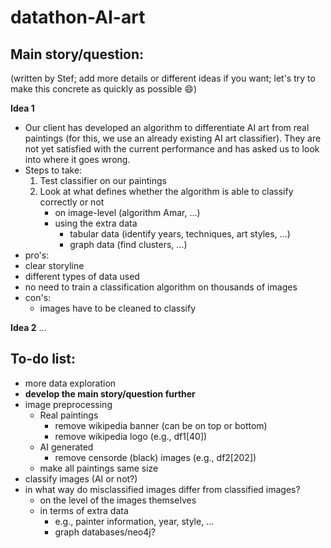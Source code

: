 # datathon-AI-art

## Main story/question:

(written by Stef; add more details or different ideas if you want; let's try to make this concrete as quickly as possible :smile:)

**Idea 1**
- Our client has developed an algorithm to differentiate AI art from real paintings (for this, we use an already existing AI art classifier). They are not yet satisfied with the current performance and has asked us to look into where it goes wrong.
- Steps to take:
  1) Test classifier on our paintings
  2) Look at what defines whether the algorithm is able to classify correctly or not
      - on image-level (algorithm Amar, ...)
      - using the extra data
        - tabular data (identify years, techniques, art styles, ...)
        - graph data (find clusters, ...)
 - pro's:
  - clear storyline
  - different types of data used
  - no need to train a classification algorithm on thousands of images
- con's:
  - images have to be cleaned to classify
  
**Idea 2**
...

## To-do list:
- more data exploration
- **develop the main story/question further**
- image preprocessing
  - Real paintings
    - remove wikipedia banner (can be on top or bottom)
    - remove wikipedia logo (e.g., df1[40])
  - AI generated
    - remove censorde (black) images (e.g., df2[202])
  - make all paintings same size
- classify images (AI or not?)
- in what way do misclassified images differ from classified images?
  - on the level of the images themselves
  - in terms of extra data
    - e.g., painter information, year, style, ...
    - graph databases/neo4j?


